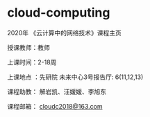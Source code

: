 # cloud-computing

2020年 《云计算中的网络技术》课程主页

授课教师：教师

上课时间：2-18周

上课地点 ：先研院 未来中心3号报告厅: 6(11,12,13)

课程助教：  解岩凯、汪媛媛、李旭东  
    
课程邮箱： cloudc2018@163.com


